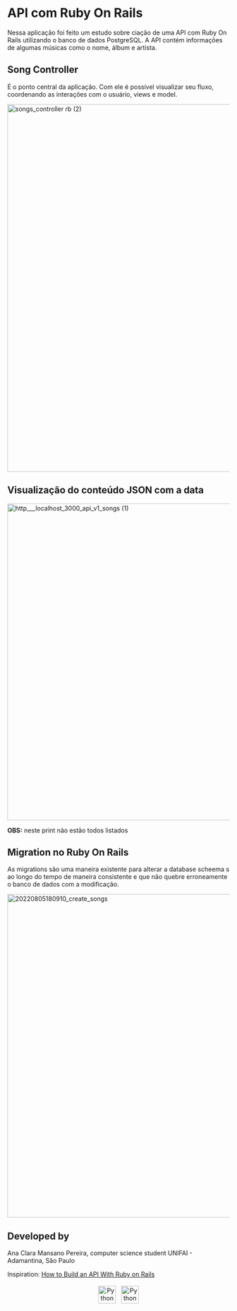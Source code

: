 # API com Ruby On Rails

Nessa aplicação foi feito um estudo sobre ciação de uma API com Ruby On Rails utilizando o banco de dados PostgreSQL. A API contém informações de algumas músicas como o nome, álbum e artista.

## Song Controller 

É o ponto central da aplicação. Com ele é possível visualizar seu fluxo, coordenando as interações com o usuário, views e model.

<img width="833" alt="songs_controller rb (2)" src="https://user-images.githubusercontent.com/57874018/183231037-0eba5772-c8c6-4af1-8251-b392b0a0615c.png">

## Visualização do conteúdo JSON com a data

<img width="718" alt="http___localhost_3000_api_v1_songs (1)" src="https://user-images.githubusercontent.com/57874018/183231381-560251f9-baf5-40ac-9aee-69f44ae169ea.png">

**OBS:** neste print não estão todos listados


## Migration no Ruby On Rails

As migrations são uma maneira existente para alterar a database scheema s ao longo do tempo de maneira consistente e que não quebre erroneamente o banco de dados com a modificação.

<img width="733" alt="20220805180910_create_songs" src="https://user-images.githubusercontent.com/57874018/183231323-2ee2ae30-3924-4fe5-9de0-aba8aca9ea73.png">

## Developed by

Ana Clara Mansano Pereira, computer science student UNIFAI - Adamantina, São Paulo

Inspiration: [How to Build an API With Ruby on Rails](https://medium.com/swlh/how-to-build-an-api-with-ruby-on-rails-28e27d47455a)

<p align="center">
 <a href="https://www.linkedin.com/in/ana-clara-mansano-5051011ab/" target="_blank" rel="noopener noreferrer"> <img src="https://cdn.jsdelivr.net/npm/simple-icons@v3/icons/linkedin.svg" alt="Python" height="40" style="vertical-align:top; margin:4px"></a>
 <a href="mailto:anacmans@outlook.com"> <img src="https://cdn.jsdelivr.net/npm/simple-icons@v3/icons/gmail.svg" alt="Python" height="40" style="vertical-align:top; margin:4px"></a>
</p>
  
